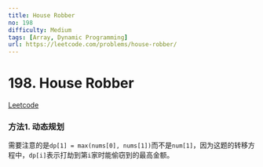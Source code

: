 ```yaml
---
title: House Robber
no: 198
difficulty: Medium
tags: [Array, Dynamic Programming]
url: https://leetcode.com/problems/house-robber/
---
```


# 198. House Robber

[Leetcode](https://leetcode.com/problems/house-robber/)

### 方法1. 动态规划

需要注意的是`dp[1] = max(nums[0], nums[1])`而不是`num[1]`，因为这题的转移方程中，`dp[i]`表示打劫到第`i`家时能偷窃到的最高金额。

